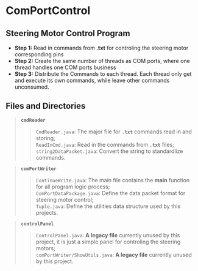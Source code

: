 # ComPortControl
## Steering Motor Control Program
+ **Step 1:**  Read in commands from **.txt** for controling the steering motor corresponding pins
+ **Step 2:**  Create the same number of threads as COM ports, where one thread handles one COM ports business
+ **Step 3:**  Distribute the Commands to each thread. Each thread only get and execute its own commands, while leave other commands unconsumed.

## Files and Directories
> **`cmdReader`**
>> `CmdReader.java`: The major file for **`.txt`** commands read in and storing;<br>
>> `ReadInCmd.java`: Read in the commands from **`.txt`** files;<br>
>> `string2DataPacket.java`: Convert the string to standardlize commands.

> **`comPortWriter`**
>> `ContinueWrite.java`: The main file contains the **main** function for all program logic process;<br>
>> `ComPortDataPackage.java`: Define the data packet format for steering motor control;<br>
>> `Tuple.java`: Define the utilities data structure used by this projects.

> **`controlPanel`**
>> `ControlPanel.java`: **A legacy file** currently unused by this project, it is just a simple panel for controling the steering motors;<br>
>> `comPortWriter/ShowUtils.java`: **A legacy file** currently unused by this project.